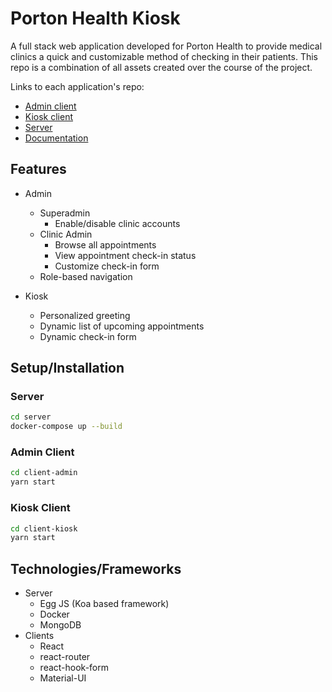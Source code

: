 # Porton Health Kiosk

A full stack web application developed for Porton Health to provide medical clinics a quick and customizable method of checking in their patients. This repo is a combination of all assets created over the course of the project.

Links to each application's repo:

- [Admin client](https://github.com/carrotcorn/PortonHealthKioskAdminFrontend)
- [Kiosk client](https://github.com/carrotcorn/PortonHealthKioskPatientEnd)
- [Server](https://github.com/carrotcorn/PortonHealthKioskBackend)
- [Documentation](https://github.com/carrotcorn/PortonDocumentation)

## Features

- Admin

  - Superadmin
    - Enable/disable clinic accounts
  - Clinic Admin
    - Browse all appointments
    - View appointment check-in status
    - Customize check-in form
  - Role-based navigation

- Kiosk
  - Personalized greeting
  - Dynamic list of upcoming appointments
  - Dynamic check-in form

## Setup/Installation

### Server

```bash
cd server
docker-compose up --build
```

### Admin Client

```bash
cd client-admin
yarn start
```

### Kiosk Client

```bash
cd client-kiosk
yarn start
```

## Technologies/Frameworks

- Server
  - Egg JS (Koa based framework)
  - Docker
  - MongoDB
- Clients
  - React
  - react-router
  - react-hook-form
  - Material-UI
